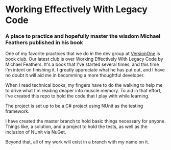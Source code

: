 # Working Effectively With Legacy Code

### A place to practice and hopefully master the wisdom Michael Feathers published in his book

One of my favorite practices that we do in the dev group at [VersionOne](http://versionone.com) is book club. Our latest club is over Working Effectively With Legacy Code by Michael Feathers. It's a book that I've started several times, and this time I'm intent on finishing it. I greatly appreciate what he has put out, and I have no doubt it will aid me in becomming a more thoughtful developer.

When I read technical books, my fingers have to do the walking to help me to drive what I'm reading deaper into muscle memory. To aid in that effort, I've created this repo to hold the code that I play with while learning.

The project is set up to be a C# project using NUnit as the testing framework.

I have created the master branch to hold basic things necessary for anyone. Things like, a solution, and a project to hold the tests, as well as the inclusion of NUnit via NuGet.

Beyond that, all of my work will exist in a branch with my name on it.
